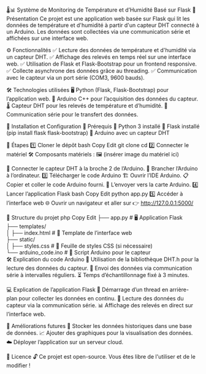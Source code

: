 🌡️📊 Système de Monitoring de Température et d’Humidité Basé sur Flask
📝 Présentation
Ce projet est une application web basée sur Flask qui lit les données de température et d'humidité à partir d'un capteur DHT connecté à un Arduino. Les données sont collectées via une communication série et affichées sur une interface web.

⚙️ Fonctionnalités
✅ Lecture des données de température et d'humidité via un capteur DHT.
✅ Affichage des relevés en temps réel sur une interface web.
✅ Utilisation de Flask et Flask-Bootstrap pour un frontend responsive.
✅ Collecte asynchrone des données grâce au threading.
✅ Communication avec le capteur via un port série (COM3, 9600 bauds).

🛠️ Technologies utilisées
🖥️ Python (Flask, Flask-Bootstrap) pour l’application web.
🔌 Arduino C++ pour l’acquisition des données du capteur.
🌡️ Capteur DHT pour les relevés de température et d’humidité.
🔄 Communication série pour le transfert des données.

🚀 Installation et Configuration
📌 Prérequis
🔹 Python 3 installé
🔹 Flask installé (pip install flask flask-bootstrap)
🔹 Arduino avec un capteur DHT

📂 Étapes
1️⃣ Cloner le dépôt
bash
Copy
Edit
git clone <repository-url>
cd <project-folder>
2️⃣ Connecter le matériel
🛠️ Composants matériels :
🖼️ (insérer image du matériel ici)

🔗 Connecter le capteur DHT à la broche 2 de l’Arduino.
🔌 Brancher l’Arduino à l’ordinateur.
3️⃣ Télécharger le code Arduino
🏗️ Ouvrir l’IDE Arduino.
📋 Copier et coller le code Arduino fourni.
🚀 L’envoyer vers la carte Arduino.
4️⃣ Lancer l’application Flask
bash
Copy
Edit
python app.py
5️⃣ Accéder à l’interface web
🌐 Ouvrir un navigateur et aller sur 👉 http://127.0.0.1:5000/

📁 Structure du projet
php
Copy
Edit
├── app.py            # 🖥️ Application Flask  
├── templates/  
│   ├── index.html    # 🎨 Template de l’interface web  
├── static/  
│   ├── styles.css    # 🎨 Feuille de styles CSS (si nécessaire)  
└── arduino_code.ino  # 🔌 Script Arduino pour le capteur  
🛠️ Explication du code Arduino
📌 Utilisation de la bibliothèque DHT.h pour la lecture des données du capteur.
📡 Envoi des données via communication série à intervalles réguliers.
⏳ Temps d’échantillonnage fixé à 3 minutes.

💻 Explication de l’application Flask
🔄 Démarrage d’un thread en arrière-plan pour collecter les données en continu.
🔌 Lecture des données du capteur via la communication série.
📊 Affichage des relevés en direct sur l’interface web.

🔮 Améliorations futures
📂 Stocker les données historiques dans une base de données.
📈 Ajouter des graphiques pour la visualisation des données.
☁️ Déployer l’application sur un serveur cloud.

📜 Licence
🔓 Ce projet est open-source. Vous êtes libre de l'utiliser et de le modifier !

